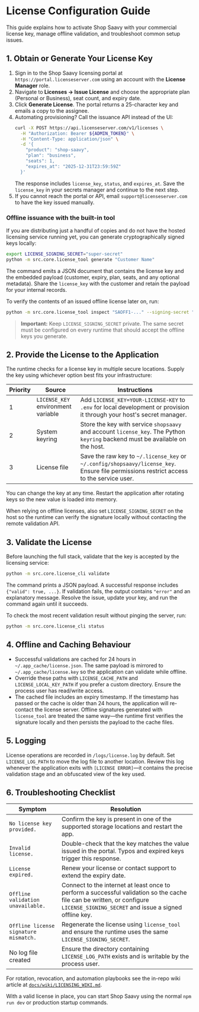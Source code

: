 # License Configuration Guide

This guide explains how to activate Shop Saavy with your commercial license key, manage offline validation, and troubleshoot
common setup issues.

## 1. Obtain or Generate Your License Key

1. Sign in to the Shop Saavy licensing portal at `https://portal.licenseserver.com` using an account with the **License Manager** role.
2. Navigate to **Licenses → Issue License** and choose the appropriate plan (Personal or Business), seat count, and expiry date.
3. Click **Generate License**. The portal returns a 25-character key and emails a copy to the assignee.
4. Automating provisioning? Call the issuance API instead of the UI:
   ```bash
   curl -X POST https://api.licenseserver.com/v1/licenses \
     -H "Authorization: Bearer ${ADMIN_TOKEN}" \
     -H "Content-Type: application/json" \
     -d '{
       "product": "shop-saavy",
       "plan": "business",
       "seats": 1,
       "expires_at": "2025-12-31T23:59:59Z"
     }'
   ```
   The response includes `license_key`, `status`, and `expires_at`. Save the `license_key` in your secrets manager and continue to the next step.
5. If you cannot reach the portal or API, email `support@licenseserver.com` to have the key issued manually.

### Offline issuance with the built-in tool

If you are distributing just a handful of copies and do not have the hosted licensing service running yet, you can generate
cryptographically signed keys locally:

```bash
export LICENSE_SIGNING_SECRET="super-secret"
python -m src.core.license_tool generate "Customer Name"
```

The command emits a JSON document that contains the license key and the embedded payload (customer, expiry, plan, seats, and
any optional metadata). Share the `license_key` with the customer and retain the payload for your internal records.

To verify the contents of an issued offline license later on, run:

```bash
python -m src.core.license_tool inspect "SAOFF1-..." --signing-secret "$LICENSE_SIGNING_SECRET"
```

> **Important:** Keep `LICENSE_SIGNING_SECRET` private. The same secret must be configured on every runtime that should accept
> the offline keys you generate.

## 2. Provide the License to the Application

The runtime checks for a license key in multiple secure locations. Supply the key using whichever option best fits your
infrastructure:

| Priority | Source | Instructions |
| --- | --- | --- |
| 1 | `LICENSE_KEY` environment variable | Add `LICENSE_KEY=YOUR-LICENSE-KEY` to `.env` for local development or provision it through your host's secret manager. |
| 2 | System keyring | Store the key with service `shopsaavy` and account `license_key`. The Python `keyring` backend must be available on the host. |
| 3 | License file | Save the raw key to `~/.license_key` or `~/.config/shopsaavy/license_key`. Ensure file permissions restrict access to the service user. |

You can change the key at any time. Restart the application after rotating keys so the new value is loaded into memory.

When relying on offline licenses, also set `LICENSE_SIGNING_SECRET` on the host so the runtime can verify the signature locally
without contacting the remote validation API.

## 3. Validate the License

Before launching the full stack, validate that the key is accepted by the licensing service:

```bash
python -m src.core.license_cli validate
```

The command prints a JSON payload. A successful response includes `{"valid": true, ...}`. If validation fails, the output
contains `"error"` and an explanatory message. Resolve the issue, update your key, and run the command again until it succeeds.

To check the most recent validation result without pinging the server, run:

```bash
python -m src.core.license_cli status
```

## 4. Offline and Caching Behaviour

- Successful validations are cached for 24 hours in `~/.app_cache/license.json`. The same payload is mirrored to
  `~/.app_cache/license.key` so the application can validate while offline.
- Override these paths with `LICENSE_CACHE_PATH` and `LICENSE_LOCAL_KEY_PATH` if you prefer a custom directory. Ensure the
  process user has read/write access.
- The cached file includes an expiry timestamp. If the timestamp has passed or the cache is older than 24 hours, the
  application will re-contact the license server. Offline signatures generated with `license_tool` are treated the same way—the
  runtime first verifies the signature locally and then persists the payload to the cache files.

## 5. Logging

License operations are recorded in `/logs/license.log` by default. Set `LICENSE_LOG_PATH` to move the log file to another
location. Review this log whenever the application exits with `[LICENSE ERROR]`—it contains the precise validation stage and an
obfuscated view of the key used.

## 6. Troubleshooting Checklist

| Symptom | Resolution |
| --- | --- |
| `No license key provided.` | Confirm the key is present in one of the supported storage locations and restart the app. |
| `Invalid license.` | Double-check that the key matches the value issued in the portal. Typos and expired keys trigger this response. |
| `License expired.` | Renew your license or contact support to extend the expiry date. |
| `Offline validation unavailable.` | Connect to the internet at least once to perform a successful validation so the cache file can be written, or configure `LICENSE_SIGNING_SECRET` and issue a signed offline key. |
| `Offline license signature mismatch.` | Regenerate the license using `license_tool` and ensure the runtime uses the same `LICENSE_SIGNING_SECRET`. |
| No log file created | Ensure the directory containing `LICENSE_LOG_PATH` exists and is writable by the process user. |

For rotation, revocation, and automation playbooks see the in-repo wiki article at [`docs/wiki/LICENSING_WIKI.md`](./wiki/LICENSING_WIKI.md).

With a valid license in place, you can start Shop Saavy using the normal `npm run dev` or production startup commands.
